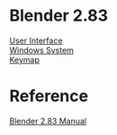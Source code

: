 # Blender 2.83

[User Interface](user_interface.md)  
[Windows System](window_system.md)  
[Keymap](keymap.md)

# Reference
[Blender 2.83 Manual](https://docs.blender.org/manual/en/2.83/interface/index.html)
